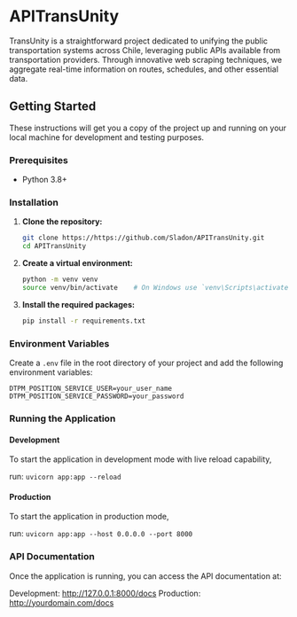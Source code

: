 # APITransUnity

TransUnity is a straightforward project dedicated to unifying the public transportation systems across Chile, leveraging public APIs available from transportation providers. Through innovative web scraping techniques, we aggregate real-time information on routes, schedules, and other essential data.

## Getting Started

These instructions will get you a copy of the project up and running on your local machine for development and testing purposes.

### Prerequisites

- Python 3.8+

### Installation

1. **Clone the repository:**

   ```sh
   git clone https://https://github.com/Sladon/APITransUnity.git
   cd APITransUnity
   ```

2. **Create a virtual environment:**

   ```sh
   python -m venv venv
   source venv/bin/activate    # On Windows use `venv\Scripts\activate`
   ```

3. **Install the required packages:**

   ```sh
   pip install -r requirements.txt
   ```

### Environment Variables

Create a `.env` file in the root directory of your project and add the following environment variables:

```env
DTPM_POSITION_SERVICE_USER=your_user_name
DTPM_POSITION_SERVICE_PASSWORD=your_password
```

### Running the Application

#### Development

To start the application in development mode with live reload capability,

run: `uvicorn app:app --reload`

#### Production

To start the application in production mode,

run: `uvicorn app:app --host 0.0.0.0 --port 8000`

### API Documentation

Once the application is running, you can access the API documentation at:

Development: http://127.0.0.1:8000/docs
Production: http://yourdomain.com/docs
